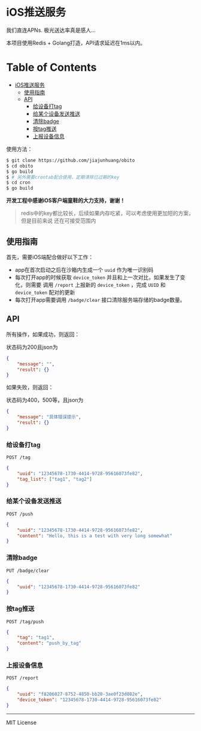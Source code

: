 # iOS推送服务

我们直连APNs. 极光送达率真是感人...

本项目使用Redis + Golang打造，API请求延迟在1ms以内。

Table of Contents
=================

   * [iOS推送服务](#ios推送服务)
      * [使用指南](#使用指南)
      * [API](#api)
         * [给设备打tag](#给设备打tag)
         * [给某个设备发送推送](#给某个设备发送推送)
         * [清除badge](#清除badge)
         * [按tag推送](#按tag推送)
         * [上报设备信息](#上报设备信息)


使用方法：

```bash
$ git clone https://github.com/jiajunhuang/obito
$ cd obito
$ go build
$ # 另外需要crontab配合使用，定期清除已过期的key
$ cd cron
$ go build
```

**开发工程中感谢iOS客户端童鞋的大力支持，谢谢！**

> redis中的key都比较长，后续如果内存吃紧，可以考虑使用更加短的方案，但是目前来说
> 还在可接受范围内

## 使用指南

首先，需要iOS端配合做好以下工作：

- app在首次启动之后在沙箱内生成一个 `uuid` 作为唯一识别码
- 每次打开app的时候获取 `device_token` 并且和上一次对比，如果发生了变化，则需要
  调用 `/report` 上报新的 `device_token` ，完成 `UUID` 和 `device_token` 配对的更新
- 每次打开app需要调用 `/badge/clear` 接口清除服务端存储的badge数量。

## API

所有操作，如果成功，则返回：

状态码为200且json为

```json
{
    "message": "",
    "result": {}
}
```

如果失败，则返回：

状态码为400，500等，且json为

```json
{
    "message": "具体错误提示",
    "result": {}
}
```

### 给设备打tag

`POST /tag`

```json
{
    "uuid": "12345678-1730-4414-9728-95616073fe82",
    "tag_list": ["tag1", "tag2"]
}
```

### 给某个设备发送推送

`POST /push`

```json
{
    "uuid": "12345678-1730-4414-9728-95616073fe82",
    "content": "Hello, this is a test with very long somewhat"
}
```

### 清除badge

`PUT /badge/clear`

```json
{
    "uuid": "12345678-1730-4414-9728-95616073fe82"
}
```

### 按tag推送

`POST /tag/push`

```json
{
    "tag": "tag1",
    "content": "push_by_tag"
}
```

### 上报设备信息

`POST /report`

```json
{
    "uuid": "f8206027-8752-4850-bb20-3ae0f23d082e",
    "device_token": "12345678-1730-4414-9728-95616073fe82"
}
```

-------------------

MIT License
